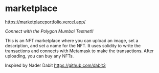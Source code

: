 # marketplace
https://marketplaceportfolio.vercel.app/

*Connect with the Polygon Mumbai Testnet!!*

This is an NFT marketplace where you can upload an image, set a description, and set a name for the NFT. It uses solidity to write the transactions and connects with Metamask to make the transactions. After uploading, you can buy any NFTs.




Inspired by Nader Dabit https://github.com/dabit3




